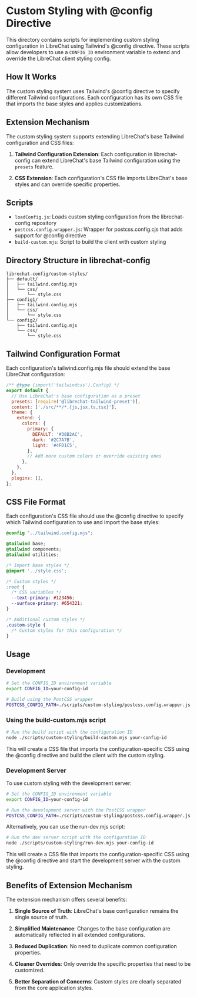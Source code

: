 # Custom Styling with @config Directive

This directory contains scripts for implementing custom styling configuration in LibreChat using Tailwind's @config directive. These scripts allow developers to use a `CONFIG_ID` environment variable to extend and override the LibreChat client styling config.

## How It Works

The custom styling system uses Tailwind's @config directive to specify different Tailwind configurations. Each configuration has its own CSS file that imports the base styles and applies customizations.

## Extension Mechanism

The custom styling system supports extending LibreChat's base Tailwind configuration and CSS files:

1. **Tailwind Configuration Extension**: Each configuration in librechat-config can extend LibreChat's base Tailwind configuration using the `presets` feature.

2. **CSS Extension**: Each configuration's CSS file imports LibreChat's base styles and can override specific properties.

## Scripts

- `loadConfig.js`: Loads custom styling configuration from the librechat-config repository
- `postcss.config.wrapper.js`: Wrapper for postcss.config.cjs that adds support for @config directive
- `build-custom.mjs`: Script to build the client with custom styling

## Directory Structure in librechat-config

```
librechat-config/custom-styles/
├── default/
│   ├── tailwind.config.mjs
│   └── css/
│       └── style.css
├── config1/
│   ├── tailwind.config.mjs
│   └── css/
│       └── style.css
└── config2/
    ├── tailwind.config.mjs
    └── css/
        └── style.css
```

## Tailwind Configuration Format

Each configuration's tailwind.config.mjs file should extend the base LibreChat configuration:

```javascript
/** @type {import('tailwindcss').Config} */
export default {
  // Use LibreChat's base configuration as a preset
  presets: [require('@librechat-tailwind-preset')],
  content: ['./src/**/*.{js,jsx,ts,tsx}'],
  theme: {
    extend: {
      colors: {
        primary: {
          DEFAULT: '#38B2AC',
          dark: '#2C7A7B',
          light: '#4FD1C5',
        },
        // Add more custom colors or override existing ones
      },
    },
  },
  plugins: [],
};
```

## CSS File Format

Each configuration's CSS file should use the @config directive to specify which Tailwind configuration to use and import the base styles:

```css
@config "../tailwind.config.mjs";

@tailwind base;
@tailwind components;
@tailwind utilities;

/* Import base styles */
@import '../style.css';

/* Custom styles */
:root {
  /* CSS variables */
  --text-primary: #123456;
  --surface-primary: #654321;
}

/* Additional custom styles */
.custom-style {
  /* Custom styles for this configuration */
}
```

## Usage

### Development

```bash
# Set the CONFIG_ID environment variable
export CONFIG_ID=your-config-id

# Build using the PostCSS wrapper
POSTCSS_CONFIG_PATH=./scripts/custom-styling/postcss.config.wrapper.js npm run build
```

### Using the build-custom.mjs script

```bash
# Run the build script with the configuration ID
node ./scripts/custom-styling/build-custom.mjs your-config-id
```

This will create a CSS file that imports the configuration-specific CSS using the @config directive and build the client with the custom styling.

### Development Server

To use custom styling with the development server:

```bash
# Set the CONFIG_ID environment variable
export CONFIG_ID=your-config-id

# Run the development server with the PostCSS wrapper
POSTCSS_CONFIG_PATH=./scripts/custom-styling/postcss.config.wrapper.js npm run frontend:dev
```

Alternatively, you can use the run-dev.mjs script:

```bash
# Run the dev server script with the configuration ID
node ./scripts/custom-styling/run-dev.mjs your-config-id
```

This will create a CSS file that imports the configuration-specific CSS using the @config directive and start the development server with the custom styling.

## Benefits of Extension Mechanism

The extension mechanism offers several benefits:

1. **Single Source of Truth**: LibreChat's base configuration remains the single source of truth.

2. **Simplified Maintenance**: Changes to the base configuration are automatically reflected in all extended configurations.

3. **Reduced Duplication**: No need to duplicate common configuration properties.

4. **Cleaner Overrides**: Only override the specific properties that need to be customized.

5. **Better Separation of Concerns**: Custom styles are clearly separated from the core application styles.
